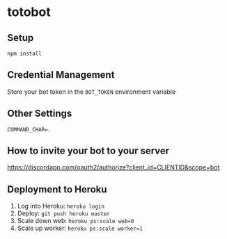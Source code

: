 # totobot

## Setup

`npm install`

## Credential Management
Store your bot token in the `BOT_TOKEN` environment variable

## Other Settings
```
COMMAND_CHAR=.
```

## How to invite your bot to your server
https://discordapp.com/oauth2/authorize?client_id=CLIENTID&scope=bot

## Deployment to Heroku
1. Log into Heroku: `heroku login`
2. Deploy: `git push heroku master`
3. Scale down web: `heroku ps:scale web=0`
4. Scale up worker: `heroku ps:scale worker=1`